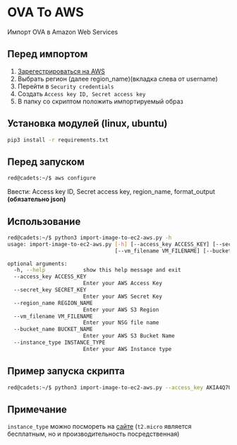 OVA To AWS
======
Импорт OVA в Amazon Web Services
## Перед импортом

1) [Зарегестрироваться на AWS](https://aws.amazon.com/)
2) Выбрать регион (далее region_name)(вкладка слева от username)
3) Перейти в `Security credentials`
4) Создать `Access key ID, Secret access key`
5) В папку со скриптом положить импортируемый образ

## Установка модулей (linux, ubuntu)

```bash
pip3 install -r requirements.txt
```

## Перед запуском

```bash
red@cadets:~/$ aws configure
```
Ввести: Access key ID,
        Secret access key,
        region_name,
        format_output **(обязательно json)**

## Использование

```bash
red@cadets:~/$ python3 import-image-to-ec2-aws.py -h
usage: import-image-to-ec2-aws.py [-h] [--access_key ACCESS_KEY] [--secret_key SECRET_KEY] [--region_name REGION_NAME] 
                                  [--vm_filename VM_FILENAME] [--bucket_name BUCKET_NAME] [--instance_type INSTANCE_TYPE]

optional arguments:
  -h, --help            show this help message and exit
  --access_key ACCESS_KEY
                        Enter your AWS Access Key
  --secret_key SECRET_KEY
                        Enter your AWS Secret Key
  --region_name REGION_NAME
                        Enter your AWS S3 Region
  --vm_filename VM_FILENAME
                        Enter your NSG file name
  --bucket_name BUCKET_NAME
                        Enter your AWS S3 Bucket Name
  --instance_type INSTANCE_TYPE
                        Enter your AWS Instance type
```

## Пример запуска скрипта

```bash
red@cadets:~/$ python3 import-image-to-ec2-aws.py --access_key AKIA4Q7UYUYNQ5QPDHHP --secret_key rUBvG467fxoiTwZvwgp8bb6mKRcSfr3YuYWdhsgQ --region_name eu-west-3 --vm_filename teamvm.ova --instance_type t2.micro
```
## Примечание

`instance_type` можно посмореть на [сайте](https://aws.amazon.com/ec2/instance-types/)
(`t2.micro` является бесплатным, но и производительность посредственная)
